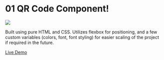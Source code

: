 # 01 QR Code Component!


<img src="https://user-images.githubusercontent.com/74252988/201067848-fe657896-088f-4a9b-b71b-43ddc6035e63.jpg">


Built using pure HTML and CSS. Utilizes flexbox for positioning, and a few custom variables (colors, font, font styling) for easier scaling of the project if required in the future.


[Live Demo](https://isamardzija.github.io/FrontendmentorIO/01%20QRCode%20Component%20Main/)
